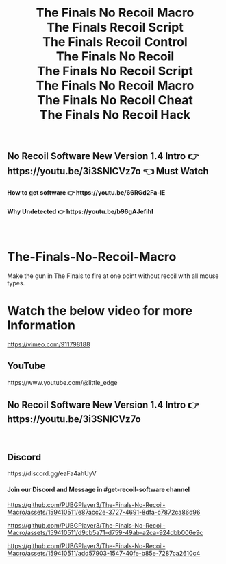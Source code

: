 <h1 align="center">
  <br>
  The Finals No Recoil Macro
  <br>
  The Finals Recoil Script
  <br>
  The Finals Recoil Control
  <br>
  The Finals No Recoil
  <br>
  The Finals No Recoil Script
  <br>
  The Finals No Recoil Macro
  <br>
  The Finals No Recoil Cheat
  <br>
  The Finals No Recoil Hack
  <br>
</h1>

<br>
<h2>No Recoil Software New Version 1.4 Intro  👉 https://youtu.be/3i3SNICVz7o 👈 Must Watch</h2>
<h4>How to get software 👉 https://youtu.be/66RGd2Fa-IE </h4>
<h4>Why Undetected 👉 https://youtu.be/b96gAJefihI </h4>
<br>

# The-Finals-No-Recoil-Macro
Make the gun in The Finals to fire at one point without recoil with all mouse types.

# Watch the below video for more Information
https://vimeo.com/911798188

<h2>YouTube</h2>
https://www.youtube.com/@little_edge
<br>
<h2>No Recoil Software New Version 1.4 Intro  👉 https://youtu.be/3i3SNICVz7o </h2>
<br>
<h2>Discord</h2>
https://discord.gg/eaFa4ahUyV
<h4>Join our Discord and Message in #get-recoil-software channel</h4>


https://github.com/PUBGPlayer3/The-Finals-No-Recoil-Macro/assets/159410511/e87acc2e-3727-4691-8dfa-c7872ca86d96

https://github.com/PUBGPlayer3/The-Finals-No-Recoil-Macro/assets/159410511/d9cb5a71-d759-49ab-a2ca-924dbb006e9c

https://github.com/PUBGPlayer3/The-Finals-No-Recoil-Macro/assets/159410511/add57903-1547-40fe-b85e-7287ca2610c4


